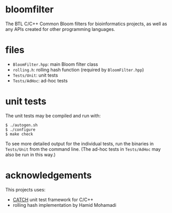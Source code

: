 # bloomfilter
The BTL C/C++ Common Bloom filters for bioinformatics projects, as well as any APIs created for other programming languages.

# files

* `BloomFilter.hpp`: main Bloom filter class
* `rolling.h`: rolling hash function (required by `BloomFilter.hpp`)
* `Tests/Unit`: unit tests
* `Tests/AdHoc`: ad-hoc tests

# unit tests

The unit tests may be compiled and run with:

	$ ./autogen.sh
	$ ./configure
	$ make check

To see more detailed output for the individual tests, run the binaries in `Tests/Unit` from the command line. (The ad-hoc tests in `Tests/AdHoc` may also be run in this way.)

# acknowledgements

This projects uses:
* [CATCH](https://github.com/philsquared/Catch) unit test framework for C/C++
* rolling hash implementation by Hamid Mohamadi
